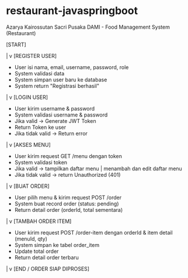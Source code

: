 # restaurant-javaspringboot

Azarya Kairossutan Sacri Pusaka DAMI - Food Management System (Restaurant)

[START]

   |
   v
[REGISTER USER]
   - User isi nama, email, username, password, role
   - System validasi data
   - System simpan user baru ke database
   - System return "Registrasi berhasil"

   |
   v
[LOGIN USER]
   - User kirim username & password
   - System validasi username & password
   - Jika valid → Generate JWT Token
   - Return Token ke user
   - Jika tidak valid → Return error

   |
   v
[AKSES MENU]
   - User kirim request GET /menu dengan token
   - System validasi token
   - Jika valid → tampilkan daftar menu | menambah dan edit daftar menu
   - Jika tidak valid → return Unauthorized (401)

   |
   v
[BUAT ORDER]
   - User pilih menu & kirim request POST /order
   - System buat record order (status: pending)
   - Return detail order (orderId, total sementara)

   |
   v
[TAMBAH ORDER ITEM]
   - User kirim request POST /order-item
     dengan orderId & item detail (menuId, qty)
   - System simpan ke tabel order_item
   - Update total order
   - Return detail order terbaru

   |
   v
[END / ORDER SIAP DIPROSES]
